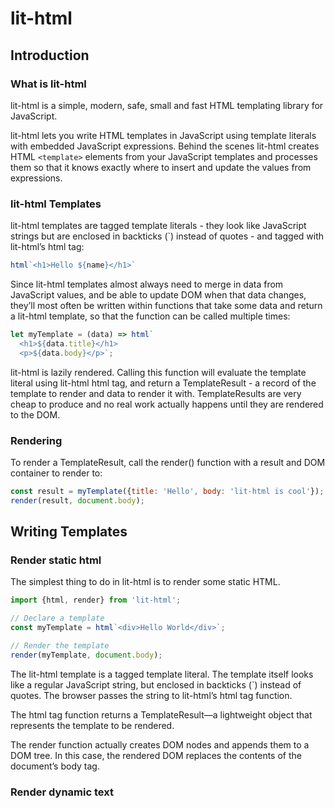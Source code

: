 # lit-html

## Introduction

### What is lit-html

lit-html is a simple, modern, safe, small and fast HTML templating library for JavaScript.

lit-html lets you write HTML templates in JavaScript using template literals with embedded JavaScript expressions. Behind the scenes lit-html creates HTML `<template>` elements from your JavaScript templates and processes them so that it knows exactly where to insert and update the values from expressions.

### lit-html Templates

lit-html templates are tagged template literals - they look like JavaScript strings but are enclosed in backticks (`) instead of quotes - and tagged with lit-html’s html tag:

```javascript
html`<h1>Hello ${name}</h1>`
```

Since lit-html templates almost always need to merge in data from JavaScript values, and be able to update DOM when that data changes, they’ll most often be written within functions that take some data and return a lit-html template, so that the function can be called multiple times:

```javascript
let myTemplate = (data) => html`
  <h1>${data.title}</h1>
  <p>${data.body}</p>`;
```

lit-html is lazily rendered. Calling this function will evaluate the template literal using lit-html html tag, and return a TemplateResult - a record of the template to render and data to render it with. TemplateResults are very cheap to produce and no real work actually happens until they are rendered to the DOM.

### Rendering

To render a TemplateResult, call the render() function with a result and DOM container to render to:

```javascript
const result = myTemplate({title: 'Hello', body: 'lit-html is cool'});
render(result, document.body);
```

## Writing Templates

### Render static html

The simplest thing to do in lit-html is to render some static HTML.

```javascript
import {html, render} from 'lit-html';

// Declare a template
const myTemplate = html`<div>Hello World</div>`;

// Render the template
render(myTemplate, document.body);
````

The lit-html template is a tagged template literal. The template itself looks like a regular JavaScript string, but enclosed in backticks (`) instead of quotes. The browser passes the string to lit-html’s html tag function.

The html tag function returns a TemplateResult—a lightweight object that represents the template to be rendered.

The render function actually creates DOM nodes and appends them to a DOM tree. In this case, the rendered DOM replaces the contents of the document’s body tag.

### Render dynamic text
